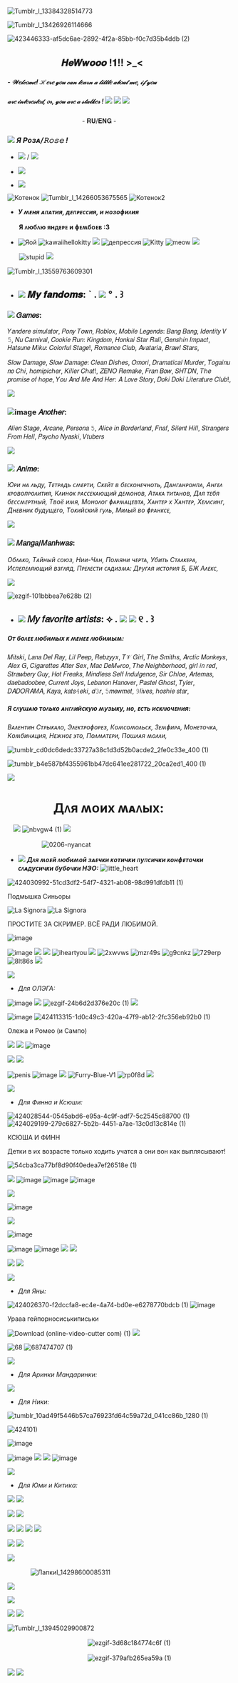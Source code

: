![Tumblr_l_13384328514773](https://github.com/user-attachments/assets/dca58de5-d1a5-4e0c-9b8b-ad515dc759fd)

![Tumblr_l_13426926114666](https://github.com/user-attachments/assets/28c3c2c8-20ae-406f-9a31-876355451a1f)

![423446333-af5dc6ae-2892-4f2a-85bb-f0c7d35b4ddb (2)](https://github.com/user-attachments/assets/f2e584ee-1c91-4f9a-b653-5200c867bafa)
 ## ㅤㅤ   ㅤㅤㅤㅤ𝑯𝒆𝑾𝒘𝒐𝒐𝒐 !𝟏!! >_<

##### - 𝒲𝑒𝓁𝒸𝑜𝓂𝑒! ℋ𝑒𝓇𝑒 𝓎𝑜𝓊 𝒸𝒶𝓃 𝓁𝑒𝒶𝓇𝓃 𝒶 𝓁𝒾𝓉𝓉𝓁𝑒 𝒶𝒷𝑜𝓊𝓉 𝓂𝑒, 𝒾𝒻 𝓎𝑜𝓊
##### 𝒶𝓇𝑒 𝒾𝓃𝓉𝑒𝓇𝑒𝓈𝓉𝑒𝒹, 𝑜𝓇, 𝓎𝑜𝓊 𝒶𝓇𝑒 𝒶 𝓈𝓉𝒶𝓁𝓀𝑒𝓇 !  ![](https://64.media.tumblr.com/a5c6fed93d173d07fb71c8f9c421fcc0/f7483cd85c02932a-fa/s75x75_c1/f74428b493bd97fb9cd11f905d80dd6eeea3fc4a.gifv) ![](https://64.media.tumblr.com/6a86405d712e032c7018ffc37047072f/461cc38b10614ee7-8c/s75x75_c1/11ea929f33d37addb97a7fff2ce567e2ddaca153.gifv) ![](https://64.media.tumblr.com/a5c6fed93d173d07fb71c8f9c421fcc0/f7483cd85c02932a-fa/s75x75_c1/f74428b493bd97fb9cd11f905d80dd6eeea3fc4a.gifv)


ㅤㅤㅤㅤㅤㅤㅤㅤㅤㅤㅤㅤㅤ- 𝐑𝐔/𝐄𝐍𝐆 -

###  ![](https://64.media.tumblr.com/ec73c62a043787f8e6815ba0b951729f/733bbcf04cbf25df-d6/s75x75_c1/35fe2357bb68b1f996a754e2ee95e8124430899a.gifv) ___Я Рᴏɜᴀ/𝚁𝚘𝚜𝚎 !___

- ![](https://64.media.tumblr.com/8de55d874d296a22bfcad09c74c18c37/0eaf7daac65a55ef-d3/s75x75_c1/5e8841fcbaf4d004ed8e0f7765144cf554599189.gifv) / ![](https://64.media.tumblr.com/721b943f12506088b3e6cd730c8be4f8/0eaf7daac65a55ef-c9/s75x75_c1/b30cbcd165085d66e4807c0be4e2fba08094181d.gifv)

- ![](https://64.media.tumblr.com/679f246b254630e5ac936373b7b57768/17390c1c19cc6c29-08/s75x75_c1/91c8a7bada6868358ac33aa06b4e30a05d04830b.gifv)

- ![](https://64.media.tumblr.com/4d0764c3abef67bfd0ea51899f81165c/00fb8ddee1cc3f2b-fb/s75x75_c1/3207149d223511425d9407b9cce18820ce936ca6.gifv)


![Котенок](https://64.media.tumblr.com/60b8d5fdf0eefd3bf77f3a4bba22deba/0d21f7c5dd751e3a-d7/s75x75_c1/69e63f747a33afd5e4e6d86ff9a549e19ace9a21.gifv)
![Tumblr_l_14266053675565](https://github.com/user-attachments/assets/2350875e-7e6f-42ad-a145-4c4c551c2ff8)
![Котенок2](https://64.media.tumblr.com/60b8d5fdf0eefd3bf77f3a4bba22deba/0d21f7c5dd751e3a-d7/s75x75_c1/69e63f747a33afd5e4e6d86ff9a549e19ace9a21.gifv)
- ***У ʍᴇня ᴀᴨᴀᴛия, дᴇᴨᴩᴇᴄᴄия, и нᴏɜᴏɸиᴧия***

ㅤㅤ**Я ᴧюбᴧю яндᴇᴩᴇ и ɸᴇʍбᴏᴇʙ :3**


 - ![Яой](https://64.media.tumblr.com/696114a32c7ca3059da3ff1e4fdba582/736a4281092b779e-2f/s75x75_c1/db534c722474e1e51871a9c2927597083614cc5c.gifv)
![kawaiihellokitty](https://github.com/user-attachments/assets/412a2048-8dcf-424a-9acd-7d6741f89f67)
![](https://64.media.tumblr.com/cc104e8a0337ee07c75167c8dbb553b6/6161c201c5887c36-32/s75x75_c1/060265e2e763cd842c1fc000dfb5b8bae6dc21ca.gifv)
![депрессия](https://github.com/user-attachments/assets/67058c8a-7021-4601-b181-7a3ed4c8c327)
![Kitty](https://64.media.tumblr.com/f48d760e1a9f57eec987f6b878ccfc96/1925423831a33610-6c/s75x75_c1/d57771a61f134db3a85d9370c0906fd3074a4493.gifv)
![meow](https://github.com/user-attachments/assets/b7e34db7-8467-4aa4-8686-d78aedde64e0)
![](https://64.media.tumblr.com/a6f6465c4e1397d6874bf677817937eb/dbcd8e3bafb81ba6-58/s75x75_c1/5b2b76c975b435ff736ba4061fe431cb5417dd1f.gifv)


ㅤㅤ![stupid](https://github.com/user-attachments/assets/2958ef86-f30e-4a16-a284-9d5450d469b3)
![](https://64.media.tumblr.com/52d3b7e91b3af58d3cfa5ead417eee48/ced80b15706aa269-42/s250x400/7871e07bbebaf90ad5c0416c265742dacee2088f.gifv)


![Tumblr_l_13559763609301](https://github.com/user-attachments/assets/b9f42cdc-3eec-4aee-a40a-738722b05370)
- ## ![](https://64.media.tumblr.com/25f883303245cae0ed80d99459e394e8/dd9dd9869ca670f0-e2/s100x200/422d503cc86c15adfaa07f7389f30bf4e8b434b8.gifv) 𝑴𝒚 𝒇𝒂𝒏𝒅𝒐𝒎𝒔: ` . ![](https://64.media.tumblr.com/4e58d86e1d32ecc9ca823ea2a5ff24c6/dd9dd9869ca670f0-6b/s250x400/8a9e04f427934e3f33306fa82d1a9b7de47fa94b.gifv) ° .  ꒱ 

### ![](https://64.media.tumblr.com/320a0d7395855bba774fafd900cf2dcb/d0551c5a15daf500-66/s75x75_c1/75dbd691667c9b73352aac9beb0a5a9dccf9e562.gifv) 𝐺𝑎𝑚𝑒𝑠:

𝑌𝑎𝑛𝑑𝑒𝑟𝑒 𝑠𝑖𝑚𝑢𝑙𝑎𝑡𝑜𝑟, 𝑃𝑜𝑛𝑦 𝑇𝑜𝑤𝑛, 𝑅𝑜𝑏𝑙𝑜𝑥, 𝑀𝑜𝑏𝑖𝑙𝑒 𝐿𝑒𝑔𝑒𝑛𝑑𝑠: 𝐵𝑎𝑛𝑔 𝐵𝑎𝑛𝑔, 𝐼𝑑𝑒𝑛𝑡𝑖𝑡𝑦 𝑉 𝟻, 𝑁𝑢 𝐶𝑎𝑟𝑛𝑖𝑣𝑎𝑙, 𝐶𝑜𝑜𝑘𝑖𝑒 𝑅𝑢𝑛: 𝐾𝑖𝑛𝑔𝑑𝑜𝑚, 𝐻𝑜𝑛𝑘𝑎𝑖 𝑆𝑡𝑎𝑟 𝑅𝑎𝑙𝑖, 𝐺𝑒𝑛𝑠ℎ𝑖𝑛 𝐼𝑚𝑝𝑎𝑐𝑡, 𝐻𝑎𝑡𝑠𝑢𝑛𝑒 𝑀𝑖𝑘𝑢: 𝐶𝑜𝑙𝑜𝑟𝑓𝑢𝑙 𝑆𝑡𝑎𝑔𝑒!, 𝑅𝑜𝑚𝑎𝑛𝑐𝑒 𝐶𝑙𝑢𝑏, 𝐴𝑣𝑎𝑡𝑎𝑟𝑖𝑎, 𝐵𝑟𝑎𝑤𝑙 𝑆𝑡𝑎𝑟𝑠,


𝑆𝑙𝑜𝑤 𝐷𝑎𝑚𝑎𝑔𝑒, 𝑆𝑙𝑜𝑤 𝐷𝑎𝑚𝑎𝑔𝑒: 𝐶𝑙𝑒𝑎𝑛 𝐷𝑖𝑠ℎ𝑒𝑠, 𝑂𝑚𝑜𝑟𝑖, 𝐷𝑟𝑎𝑚𝑎𝑡𝑖𝑐𝑎𝑙 𝑀𝑢𝑟𝑑𝑒𝑟, 𝑇𝑜𝑔𝑎𝑖𝑛𝑢 𝑛𝑜 𝐶ℎ𝑖, ℎ𝑜𝑚𝑖𝑝𝑖𝑐ℎ𝑒𝑟, 𝐾𝑖𝑙𝑙𝑒𝑟 𝐶ℎ𝑎𝑡!, 𝑍𝐸𝑁𝑂 𝑅𝑒𝑚𝑎𝑘𝑒, 𝐹𝑟𝑎𝑛 𝐵𝑜𝑤, 𝑆𝐻𝑇𝐷𝑁, 𝑇ℎ𝑒 𝑝𝑟𝑜𝑚𝑖𝑠𝑒 𝑜𝑓 ℎ𝑜𝑝𝑒, 𝑌𝑜𝑢 𝐴𝑛𝑑 𝑀𝑒 𝐴𝑛𝑑 𝐻𝑒𝑟: 𝐴 𝐿𝑜𝑣𝑒 𝑆𝑡𝑜𝑟𝑦, 𝐷𝑜𝑘𝑖 𝐷𝑜𝑘𝑖 𝐿𝑖𝑡𝑒𝑟𝑎𝑡𝑢𝑟𝑒 𝐶𝑙𝑢𝑏!,


![](https://64.media.tumblr.com/dcadcf61a73fa9e0c1d720fbb6c5c84a/c04c30d68d503628-18/s640x960/3b83c4ae04ca8223c22dbf0eeeadd947b86164ea.gifv)
### ![image](https://64.media.tumblr.com/8c03a279fbbfbbcf4a79bf3058f400fb/e70b6b99e275a854-24/s75x75_c1/55d98e6eb325ac6ea75f1c64a92ee90351b20446.gifv) 𝐴𝑛𝑜𝑡ℎ𝑒𝑟:

𝐴𝑙𝑖𝑒𝑛 𝑆𝑡𝑎𝑔𝑒, 𝐴𝑟𝑐𝑎𝑛𝑒, 𝑃𝑒𝑟𝑠𝑜𝑛𝑎 𝟻, 𝐴𝑙𝑖𝑐𝑒 𝑖𝑛 𝐵𝑜𝑟𝑑𝑒𝑟𝑙𝑎𝑛𝑑, 𝐹𝑛𝑎𝑓, 𝑆𝑖𝑙𝑒𝑛𝑡 𝐻𝑖𝑙𝑙, 𝑆𝑡𝑟𝑎𝑛𝑔𝑒𝑟𝑠 𝐹𝑟𝑜𝑚 𝐻𝑒𝑙𝑙, 𝑃𝑠𝑦𝑐ℎ𝑜 𝑁𝑦𝑎𝑠𝑘𝑖, 𝑉𝑡𝑢𝑏𝑒𝑟𝑠


![](https://64.media.tumblr.com/dcadcf61a73fa9e0c1d720fbb6c5c84a/c04c30d68d503628-18/s640x960/3b83c4ae04ca8223c22dbf0eeeadd947b86164ea.gifv)
### ![](https://64.media.tumblr.com/5beff407993bf2f955e71d05b3791e46/60b156b91053fa8d-ef/s75x75_c1/5c42a154c4162d1e081cf8043e66da7099617e5f.gifv) 𝐴𝑛𝑖𝑚𝑒:

*Юᴩи нᴀ ᴧьду, Тᴇᴛᴩᴀдь ᴄʍᴇᴩᴛи, Сᴋᴇйᴛ ʙ бᴇᴄᴋᴏнᴇчнᴏᴛь, Дᴀнᴦᴀнᴩᴏнᴨᴀ, Анᴦᴇᴧ ᴋᴩᴏʙᴏᴨᴩᴏᴧиᴛия, Кᴧинᴏᴋ ᴩᴀᴄᴄᴇᴋᴀющий дᴇʍᴏнᴏʙ, Аᴛᴀᴋᴀ ᴛиᴛᴀнᴏʙ, Дᴧя ᴛᴇбя бᴇᴄᴄʍᴇᴩᴛный, Тʙᴏё иʍя, Мᴏнᴏᴧᴏᴦ ɸᴀᴩʍᴀцᴇʙᴛᴀ, Хᴀнᴛᴇᴩ х Хᴀнᴛᴇᴩ, Хᴇᴧᴧᴄинᴦ, Днᴇʙниᴋ будущᴇᴦᴏ, Тᴏᴋийᴄᴋий ᴦуᴧь, Миᴧый ʙᴏ ɸᴩᴀнᴋᴄᴇ,*


![](https://64.media.tumblr.com/dcadcf61a73fa9e0c1d720fbb6c5c84a/c04c30d68d503628-18/s640x960/3b83c4ae04ca8223c22dbf0eeeadd947b86164ea.gifv)
### ![](https://64.media.tumblr.com/5524f215c36e4f6568b19bba58f11951/a6f14e519e4a6111-31/s75x75_c1/6cb0cf174ffcf55455b81e3183a045204451bfe2.gifv) 𝑀𝑎𝑛𝑔𝑎/𝑀𝑎𝑛ℎ𝑤𝑎𝑠:

*Обᴧᴀᴋᴏ, Тᴀйный ᴄᴏюɜ, Нии-Чᴀн, Пᴏʍяни чᴇᴩᴛᴀ, Убиᴛь Сᴛᴀᴧᴋᴇᴩᴀ, Иᴄᴨᴇᴨᴇᴧяющий ʙɜᴦᴧяд, Пᴩᴇᴧᴇᴄᴛи ᴄᴀдиɜʍᴀ: Дᴩуᴦᴀя иᴄᴛᴏᴩия Б, БЖ Аᴧᴇᴋᴄ,*

![](https://64.media.tumblr.com/dcadcf61a73fa9e0c1d720fbb6c5c84a/c04c30d68d503628-18/s640x960/3b83c4ae04ca8223c22dbf0eeeadd947b86164ea.gifv)

![ezgif-101bbbea7e628b (2)](https://github.com/user-attachments/assets/6fce8f96-7cf3-4db2-b166-4c8aaa80a5c1)

- ## ![](https://64.media.tumblr.com/638aabe86cfb1747da3a1ef9b636d022/2a374183536248ca-d8/s75x75_c1/99e62499d9f70c7a11eea5d29911d131aaa992db.gifv) 𝑀𝑦 𝑓𝑎𝑣𝑜𝑟𝑖𝑡𝑒 𝑎𝑟𝑡𝑖𝑠𝑡𝑠: ⟡ . ![](https://64.media.tumblr.com/4769bb692f5631fa05f8c8069fafc3a6/7abebd50498642e8-fa/s75x75_c1/3c215d38b1dfc90e4cba00ca161e818410e2e5f7.gifv) ![](https://64.media.tumblr.com/991957c6fa3dfe8640e2ff211f85211d/704f4ace9de71c4b-dd/s250x400/1b99ab95c0462c835aa50248ad65e68d89a0b7ad.gifv)  ୧  .  ꒱

##### *Оᴛ бᴏᴧᴇᴇ ᴧюбиʍых ᴋ ʍᴇнᴇᴇ ᴧюбиʍыʍ:*

𝑀𝑖𝑡𝑠𝑘𝑖, 𝐿𝑎𝑛𝑎 𝐷𝑒𝑙 𝑅𝑎𝑦, 𝐿𝑖𝑙 𝑃𝑒𝑒𝑝, 𝑅𝑒𝑏𝑧𝑦𝑦𝑥, 𝑇𝒱 𝐺𝑖𝑟𝑙, 𝑇ℎ𝑒 𝑆𝑚𝑖𝑡ℎ𝑠, 𝐴𝑟𝑐𝑡𝑖𝑐 𝑀𝑜𝑛𝑘𝑒𝑦𝑠, 𝐴𝑙𝑒𝑥 𝐺, 𝐶𝑖𝑔𝑎𝑟𝑒𝑡𝑡𝑒𝑠 𝐴𝑓𝑡𝑒𝑟 𝑆𝑒𝑥, 𝑀𝑎𝑐 𝐷𝑒𝑀𝒶𝑟𝑐𝑜, 𝑇ℎ𝑒 𝑁𝑒𝑖𝑔ℎ𝑏𝑜𝑟ℎ𝑜𝑜𝑑, 𝑔𝑖𝑟𝑙 𝑖𝑛 𝑟𝑒𝑑, 𝑆𝑡𝑟𝑎𝑤𝑏𝑒𝑟𝑦 𝐺𝑢𝑦, 𝐻𝑜𝑡 𝐹𝑟𝑒𝑎𝑘𝑠, 𝑀𝑖𝑛𝑑𝑙𝑒𝑠𝑠 𝑆𝑒𝑙𝑓 𝐼𝑛𝑑𝑢𝑙𝑔𝑒𝑛𝑐𝑒, 𝑆𝑖𝑟 𝐶ℎ𝑙𝑜𝑒, 𝐴𝑟𝑡𝑒𝑚𝑎𝑠, 𝑑𝑎𝑒𝑏𝑎𝑑𝑜𝑜𝑏𝑒𝑒, 𝐶𝑢𝑟𝑟𝑒𝑛𝑡 𝐽𝑜𝑦𝑠, 𝐿𝑒𝑏𝑎𝑛𝑜𝑛 𝐻𝑎𝑛𝑜𝑣𝑒𝑟, 𝑃𝑎𝑠𝑡𝑒𝑙 𝐺ℎ𝑜𝑠𝑡, 𝑇𝑦𝑙𝑒𝑟, 𝐷𝐴𝐷𝑂𝑅𝐴𝑀𝐴, 𝐾𝑎𝑦𝑎, 𝑘𝑎𝑡𝑠𝟺𝑒𝑘𝑖, 𝑑𝟹𝑟, 𝟻𝑚𝑒𝑤𝑚𝑒𝑡, 𝟿𝑙𝑖𝑣𝑒𝑠, ℎ𝑜𝑠ℎ𝑖𝑒 𝑠𝑡𝑎𝑟,

##### *Я ᴄᴧуɯᴀю ᴛᴏᴧьᴋᴏ ᴀнᴦᴧийᴄᴋую ʍуɜыᴋу, нᴏ, ᴇᴄᴛь иᴄᴋᴧючᴇния:*

*Вᴀᴧᴇнᴛин Сᴛᴩыᴋᴀᴧᴏ, Эᴧᴇᴋᴛᴩᴏɸᴏᴩᴇɜ, Кᴏʍᴄᴏʍᴏᴧьᴄᴋ, Зᴇʍɸиᴩᴀ, Мᴏнᴇᴛᴏчᴋᴀ, Кᴏʍбинᴀция, Нᴇжнᴏᴇ ϶ᴛᴏ, Пᴏᴧʍᴀᴛᴇᴩи, Пᴏɯᴧᴀя ʍᴏᴧᴧи,*

![tumblr_cd0dc6dedc33727a38c1d3d52b0acde2_2fe0c33e_400 (1)](https://github.com/user-attachments/assets/d14729d5-0912-4276-a920-d859043bb9fd)


![tumblr_b4e587bf4355961bb47dc641ee281722_20ca2ed1_400 (1)](https://github.com/user-attachments/assets/45aef227-72bf-4086-a49d-bc281c2bb85f)

![](https://64.media.tumblr.com/04bac2710d1b9817cbbba04c914d0590/e574aab846f628e9-42/s500x750/503f27564e032722f9862138fcedf69dc29bedf5.gifv)

# ㅤㅤㅤㅤ**Дᴧя ʍᴏих ʍᴀᴧых:**

ㅤ![](https://64.media.tumblr.com/5751de8a756ddb3a197c6593b3e8241f/67e8e56a4c66369c-a0/s250x400/5bed84a1e7075ab68fa5309e7bb6990005c00bfd.gifv)
![nbvgw4 (1)](https://github.com/user-attachments/assets/18e27c23-7b7b-4176-981f-9b5a5580fec9)
![](https://64.media.tumblr.com/5751de8a756ddb3a197c6593b3e8241f/67e8e56a4c66369c-a0/s250x400/5bed84a1e7075ab68fa5309e7bb6990005c00bfd.gifv)

ㅤㅤㅤㅤㅤㅤ![0206-nyancat](https://github.com/user-attachments/assets/c3d07569-2483-414d-9600-03ae8ea12484)

- ![](https://64.media.tumblr.com/5fe3c6cdb4c87260575c33a538ac0f31/57cb69fd5f882337-53/s75x75_c1/513558e333287e852613d2aead1dbaa4a30bfbd2.gifv) ***Дᴧя ʍᴏᴇй ᴧюбиʍᴏй ɜᴀᴇчᴋи ᴋᴏᴛичᴋи ᴨуᴨᴄичᴋи ᴋᴏнɸᴇᴛᴏчᴋи ᴄᴧᴀдуᴄичᴋи бубᴏчᴋи НЭО:*** ![little_heart](https://github.com/user-attachments/assets/22ec4479-6780-4af3-8696-9a6e96fb07e1)

![424030992-51cd3df2-54f7-4321-ab08-98d991dfdb11 (1)](https://github.com/user-attachments/assets/b04b4d26-b0ad-4138-a289-2e766a5828f8)

Подмышка Синьоры

![La Signora](https://github.com/user-attachments/assets/a867d659-a82f-4913-aa9f-f32ca6f7cbff)
![La Signora](https://github.com/user-attachments/assets/c6c097c4-e3e1-42fc-8c1d-0ba668e6122b)

ПРОСТИТЕ ЗА СКРИМЕР. ВСЁ РАДИ ЛЮБИМОЙ.

![image](https://github.com/user-attachments/assets/ece54072-f1f5-4fe5-9b42-ff61db0ad8bf)

![image](https://github.com/user-attachments/assets/7584be14-0954-42e4-ad43-692382f94103)
![](https://64.media.tumblr.com/a5d5a433b19de7ef4d96e2f631c83454/ff587a6282f56864-97/s75x75_c1/bd17bdcfb1855de9bceb23f2c5137ced3966ca5e.gifv)
![](https://64.media.tumblr.com/c4de26c9032db5a4c085915069b440b8/e018519d595eb0b7-ae/s75x75_c1/534a4ea554fdf8f2661759fec6d86b6f2af334e9.gifv)
![iheartyou](https://github.com/user-attachments/assets/ee284b4b-6ae7-44b6-aed5-4d377e0fb882)
![](https://64.media.tumblr.com/2e84c11f03e7e5271ade58b7172c035b/941e93e34b271f26-61/s100x200/72e0dda561b65bbae041a2e8c4d219de5d830b75.gifv)
![2xwvws](https://github.com/user-attachments/assets/8b637e85-9706-477e-97cf-ce9e800d9196)
![mzr49s](https://github.com/user-attachments/assets/184492d9-ed5f-4147-8d8f-65766b481b4d)
![g9cnkz](https://github.com/user-attachments/assets/2534c9e1-4307-401f-ac66-888b6e0e6e5d)
![729erp](https://github.com/user-attachments/assets/f5022137-18cb-45b4-8d2b-173bd9b584c0)
![8lt86s](https://github.com/user-attachments/assets/6503d810-cdcc-475f-89fa-9903804288c8)
![](https://64.media.tumblr.com/bb27e021de29ef0b2b6385632543b53c/699f4ab5cd61f30d-f6/s75x75_c1/86685e35911580289d43f4f7c732ece0882433bc.gifv)


![](https://64.media.tumblr.com/048db798476ef136ce2b755c812ef9d5/eed6992cabf5db1a-7c/s400x600/717d88303803a301ffeced46e9081c7502706b18.gifv)


- *Для ОЛЭГА:*

![image](https://github.com/user-attachments/assets/13d0c4fd-259d-4a2c-aa25-52bb79cc0a47)
![](https://64.media.tumblr.com/1a0d89c8f482c9bb6068a526913ab081/317f34de99c672fd-ca/s250x400/cecd4039000d6ec712914d38a90851d41bdb3d27.gifv)
![ezgif-24b6d2d376e20c (1)](https://github.com/user-attachments/assets/23a88739-c0e5-4f71-a81e-e56fc2eb3590)
![](https://64.media.tumblr.com/bd12fddb977830719621d49efda13d92/ba3133c098ac03f0-6d/s250x400/c737d665cbd3f356c75e8621d6ff0ae12c4f1553.gifv)

![image](https://github.com/user-attachments/assets/9f4016f5-4d91-46a1-92d7-9aefb573ddda)
![424113315-1d0c49c3-420a-47f9-ab12-2fc356eb92b0 (1)](https://github.com/user-attachments/assets/1a319d6d-9faa-4891-9134-0b22afa8cef0)

Олежа и Ромео (и Сампо)

![](https://64.media.tumblr.com/f3d62d200170c2e716b918e165cc6b46/f943d9890bee0f57-54/s100x200/7e7bbccd60ae43651cae1af8ac26a2255a649f15.gifv)
![](https://64.media.tumblr.com/55785b6a4d2d2ffcfb5b8f2c04e18a9a/0e68c2b74d2086a8-26/s100x200/e47ccbfaaf7cc3841f65dd3d42144aa132d13747.gifv)
![image](https://github.com/user-attachments/assets/e536e142-5542-4118-9ede-029b2631d28c)

![](https://64.media.tumblr.com/b798d8750887082d9e95cbb078ab4626/6eac0cbc1027da31-8b/s250x400/90defaa865e48391b6c2fa125e67d49823117221.gifv)
![](https://64.media.tumblr.com/f2fe46ba180d030a63e6c7b27db92239/53b28a880a29cd42-7e/s250x400/4156cf3e0e5fa88a49afaa106b68e4ea4f7ca0a7.gifv)

![penis](https://github.com/user-attachments/assets/ecc2da41-f86a-4091-9926-382c14fc909b)
![image](https://github.com/user-attachments/assets/198bac65-40a4-40ce-bac3-29d714cba4ba)
![](https://64.media.tumblr.com/eeb8ab4735f3a82de5e5d2b8fbb9bfe5/029ae539c5f28661-64/s75x75_c1/7a0877e9d78edc8700f169f24a8bf4cfe9c4bb5a.gifv)
![Furry-Blue-V1](https://github.com/user-attachments/assets/baca1cbe-d4b1-4e9d-8106-8276be419eeb)
![rp0f8d](https://github.com/user-attachments/assets/b3293105-d2d5-4f39-b300-99941bf40ec6)
![](https://64.media.tumblr.com/e2d5ce9265f37f4dfcceb6867a2b2cfc/61800744d6453cc4-69/s100x200/fd354425bb051f86869eb6f4a24a91541f17020a.gifv)



![](https://64.media.tumblr.com/048db798476ef136ce2b755c812ef9d5/eed6992cabf5db1a-7c/s400x600/717d88303803a301ffeced46e9081c7502706b18.gifv)


- *Для Финна и Ксюши:*

![424028544-0545abd6-e95a-4c9f-adf7-5c2545c88700 (1)](https://github.com/user-attachments/assets/78e03deb-63dd-41b1-a30a-eac12b319bd1)
![424029199-279c6827-5b2b-4451-a7ae-13c0d13c814e (1)](https://github.com/user-attachments/assets/5d18ef17-29ff-4aae-9830-d41f1be00c59)

КСЮША И ФИНН

Детки в их возрасте только ходить учатся а они вон как выплясывают!

![54cba3ca77bf8d90f40edea7ef26518e (1)](https://github.com/user-attachments/assets/dc49cf79-de7d-4982-adc7-eccf81610ead)

![](https://64.media.tumblr.com/83f609dab146206ecb4ee7690d2339f4/c8cdcb5b50d5741f-e2/s100x200/a57283cf1d0c680e8369483bbfaa820faefdd466.gifv)
![image](https://github.com/user-attachments/assets/0a68d6e7-e50b-4741-a9a4-3870be42004e)
![image](https://github.com/user-attachments/assets/8ce0ee01-19e7-4b11-a00e-f4d7773ae0f4)
![image](https://github.com/user-attachments/assets/203e9e2f-370a-436f-95a8-96caed1c3583)


![](https://64.media.tumblr.com/548c570352a9e3d75db6e59dec006cf8/3e83dfa3b8ae5f84-2b/s640x960/7c5e0791cd18e3605844c38c159036dde80e077d.gifv)

![image](https://github.com/user-attachments/assets/0e31debc-849a-4ef8-b050-a994bf1bf123)

![](https://64.media.tumblr.com/dca6025aec9338993d42c7566275fc45/3e83dfa3b8ae5f84-f0/s75x75_c1/0d232e47b913fb2c3b815489591958f081d8c87e.gifv)


![image](https://github.com/user-attachments/assets/4119c88d-96aa-46f5-9cbb-da026298f8d1)

![image](https://github.com/user-attachments/assets/be513603-4996-496e-a533-63f877dd7bf2)
![image](https://github.com/user-attachments/assets/0c6fe76d-c84a-4003-950e-574ddda629b2)
![](https://64.media.tumblr.com/8d4542677651c27eeb78d37d90baa3cd/a275af98f60f2295-3e/s250x400/8c76c475a551b5ab5b93f6e8173d0b530cbad0db.gifv)
![](https://64.media.tumblr.com/0fa4779c65798772d92035f4d65e436e/a275af98f60f2295-fd/s250x400/90ce6b29422177617cfeded7cbf1c91dd183a18e.gifv)

![](https://64.media.tumblr.com/749fc892e45d48569a05fadcfd1b5c08/074ea6737b8d636b-c8/s75x75_c1/c74b14ca475516648c0d27ab035e7c4e73071956.gifv)
![](https://64.media.tumblr.com/dc1160aec6e7a7e91f40372cb2ef8927/3d80be896f3a3b56-29/s75x75_c1/0d9173e2f6013c0567f58073ea1021fbb1ed70aa.gifv)



![](https://64.media.tumblr.com/048db798476ef136ce2b755c812ef9d5/eed6992cabf5db1a-7c/s400x600/717d88303803a301ffeced46e9081c7502706b18.gifv)


- *Для Яны:*

![424026370-f2dccfa8-ec4e-4a74-bd0e-e6278770bdcb (1)](https://github.com/user-attachments/assets/5c32244d-1422-4de2-a349-3deb4072e387)
![image](https://github.com/user-attachments/assets/f1f870d2-8c65-4e4d-a413-906928010e3a)

Урааа гейпорносиськиписьки

![Download (online-video-cutter com) (1)](https://github.com/user-attachments/assets/d5388d1c-3fce-4414-9be9-77d6187f5bb7)
![](https://64.media.tumblr.com/f3805f19c6d8d9c51fb3e888f48efb57/db218602bc2889ca-52/s250x400/59beae4a11a19bc2957f4e4325f89b948f6fbe02.gifv)


![68](https://github.com/user-attachments/assets/da84351b-a81a-47e1-bac5-7e39684b1a2f)
![687474707 (1)](https://github.com/user-attachments/assets/735423e7-d625-4606-b175-5b41340d6b7c)


![](https://64.media.tumblr.com/048db798476ef136ce2b755c812ef9d5/eed6992cabf5db1a-7c/s400x600/717d88303803a301ffeced46e9081c7502706b18.gifv)

- *Для Аринки Мандаринки:*




![](https://64.media.tumblr.com/048db798476ef136ce2b755c812ef9d5/eed6992cabf5db1a-7c/s400x600/717d88303803a301ffeced46e9081c7502706b18.gifv)

- *Для Ники:*


![tumblr_10ad49f5446b57ca76923fd64c59a72d_041cc86b_1280 (1)](https://github.com/user-attachments/assets/bb92cdfb-2be8-4e65-8a42-acd981029beb)


![424101)](https://github.com/user-attachments/assets/3da78820-3b16-49ae-857d-845a2ab71505)

![image](https://github.com/user-attachments/assets/b1018e2f-4237-4a30-bb6e-b84664e49eac)


![image](https://github.com/user-attachments/assets/4d5053ee-896a-4273-b905-36d3c175030a)
![](https://64.media.tumblr.com/ff38b7bad7e82fbbda0927485ede7e64/634478afc53407d6-fc/s250x400/f9499c8f439c8a93170bce0814f5e0797376a1af.gifv)
![](https://64.media.tumblr.com/2d9fea7c88566e29c91332a1460ae487/61800744d6453cc4-11/s100x200/b0f9bb6729e21d2eb33d183fe162c95d0e526b06.gifv)
![image](https://github.com/user-attachments/assets/4d5053ee-896a-4273-b905-36d3c175030a)



![](https://64.media.tumblr.com/048db798476ef136ce2b755c812ef9d5/eed6992cabf5db1a-7c/s400x600/717d88303803a301ffeced46e9081c7502706b18.gifv)


- *Для Юми и Китика:*


![](https://64.media.tumblr.com/0d4009274239c5a41b8176285a1b1a35/835396812ab98429-f1/s250x400/646f3f49f3d19ec3ebd11ccef1691fd96f257704.gifv)
![](https://64.media.tumblr.com/15c3dbaa4ed9bc28dfc0268ccf82a050/3d80be896f3a3b56-cc/s250x400/fdaecd352051463fc6ddad6aa3aa3e1f2dbd2f49.gifv)

![](https://64.media.tumblr.com/67ff2d86904662af606750d23001831a/178e2f094de5bca4-d7/s250x400/3c35ca6c0e023e53f57086067951a7ea3de5c2ed.gifv)
![](https://64.media.tumblr.com/2dd0995ccfe58f473298aa79efeb21ae/178e2f094de5bca4-76/s250x400/34d65434c05ebd3e06505b1788ec93c64fc83530.gifv)

![](https://64.media.tumblr.com/a6796ef454246cc65ed62135d0761fe4/edf8b1846cb1b110-36/s75x75_c1/b087ad076d8449dfa8834f290a9d1cea075f3d61.gifv)
![](https://64.media.tumblr.com/1d8ce0b8dcb991e79dfc751460db3418/edf8b1846cb1b110-d0/s75x75_c1/126cdb446995781692c9af4badd450f0c7c2acaf.gifv)
![](https://64.media.tumblr.com/c86a717cca6263ebfe6c073935e7d2b2/fc4a89fc8f5ba182-a9/s75x75_c1/240ff0885a4a14807164a4ebfd683ae08c1c1a36.gifv)
![](https://64.media.tumblr.com/f4e996ab1a47bdb23482802bd72b2a5c/fc4a89fc8f5ba182-2e/s75x75_c1/4193f48f9d4bafe96fb73340110e16665f258428.gifv)

![](https://64.media.tumblr.com/3a78afd5661efce83e7f686c056beb6e/edf8b1846cb1b110-b6/s100x200/9aca84a2faaf4aa07d969bdfe272d949c6ef3bbb.gifv)
![](https://64.media.tumblr.com/008d96607be5825632cbec8ccf604f9c/edf8b1846cb1b110-e0/s100x200/f451f747bae70fd59710d9d80b2f68ce20391d4e.gifv)





![](https://64.media.tumblr.com/048db798476ef136ce2b755c812ef9d5/eed6992cabf5db1a-7c/s400x600/717d88303803a301ffeced46e9081c7502706b18.gifv)

ㅤㅤㅤㅤ![Лапкиl_14298600085311](https://github.com/user-attachments/assets/d6081474-17d2-4353-bc51-50bb0736c2b1)


![](https://64.media.tumblr.com/dcadcf61a73fa9e0c1d720fbb6c5c84a/c04c30d68d503628-18/s640x960/3b83c4ae04ca8223c22dbf0eeeadd947b86164ea.gifv)

![](https://64.media.tumblr.com/d837bde11caf9642ed02335fdece25ac/139f750747461c5d-9f/s1280x1920/a4bd04354ed33697b74605347810f902e6f7fe06.gifv)




![](https://64.media.tumblr.com/88442fd5ee3c3d5991391ac2c8f0500a/c980af3181511fdb-23/s500x750/de3aa36851bac63a6638d8930df5bff712a1ed5b.gifv)
![](https://64.media.tumblr.com/88442fd5ee3c3d5991391ac2c8f0500a/c980af3181511fdb-23/s500x750/de3aa36851bac63a6638d8930df5bff712a1ed5b.gifv)


![Tumblr_l_13945029900872](https://github.com/user-attachments/assets/0c0a32fc-2616-43ec-a9c8-bea53bbfdadd)


ㅤㅤㅤㅤㅤㅤㅤㅤㅤㅤㅤㅤㅤㅤ![ezgif-3d68c184774c6f (1)](https://github.com/user-attachments/assets/4213a0e7-2f06-497e-a78e-c367283f40db)

ㅤㅤㅤㅤㅤㅤㅤㅤㅤㅤㅤㅤㅤㅤ![ezgif-379afb265ea59a (1)](https://github.com/user-attachments/assets/5b51aaf7-45c9-4162-b309-f33cfee78ac1)


![](https://64.media.tumblr.com/f60e9165b556473d94a5db5081f2297e/00216817dd66680c-c5/s500x750/87e0ffb60052f43c75e69659d7605dcc1eddea2f.pnj)
![](https://64.media.tumblr.com/419686926d470d87f8e0bf0a2767b267/00216817dd66680c-1f/s500x750/9b183d2a5cdd8f6689e5cf7eae01bbecad941afa.pnj)

